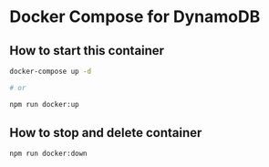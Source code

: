 # Docker Compose for DynamoDB

## How to start this container

```sh
docker-compose up -d

# or

npm run docker:up
```

## How to stop and delete container

```sh
npm run docker:down
```
